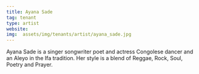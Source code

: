 ```yaml
---
title: Ayana Sade
tag: tenant
type: artist
website: 
img:  assets/img/tenants/artist/ayana_sade.jpg
---
```


Ayana Sade is a singer songwriter poet and actress Congolese dancer and an Aleyo in the Ifa tradition. Her style is a blend of Reggae, Rock, Soul, Poetry and Prayer.
